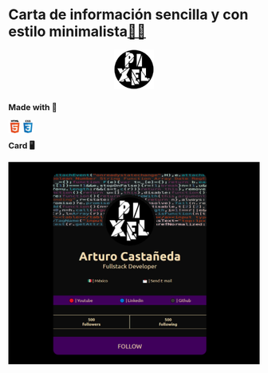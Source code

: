 # Carta de información sencilla y con estilo minimalista[👨‍💻][git]

[<div align="center"><img src="./assets/PIXEL.png" width="80px"></div>][yt]

### Made with 🔨

<a href="https://devdocs.io/html/" target="_blank">
<img align="left" alt="HTML5" width="26px" src="https://raw.githubusercontent.com/github/explore/80688e429a7d4ef2fca1e82350fe8e3517d3494d/topics/html/html.png" />
<a/>
  
<a href="https://devdocs.io/css/" target="_blank">
<img align="left" alt="CSS" width="26px" src="https://raw.githubusercontent.com/github/explore/80688e429a7d4ef2fca1e82350fe8e3517d3494d/topics/css/css.png" />
<a/>

<br>

### Card 🖥️

<img src="./assets/card.png">

[git]: https://github.com/Pixe-L
[yt]: https://www.youtube.com/c/TUTOSPIXEL/join
